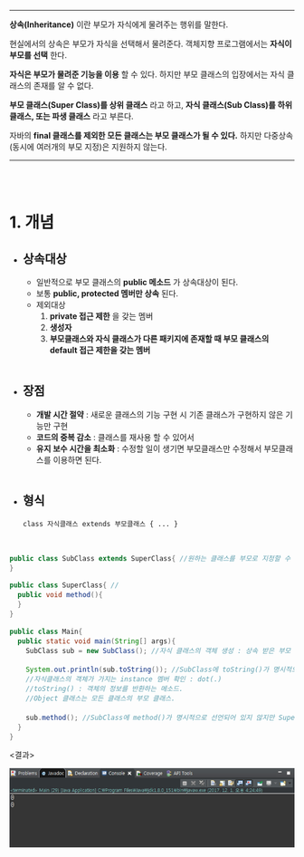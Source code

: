

------

**상속(Inheritance)** 이란 부모가 자식에게 물려주는 행위를 말한다.

현실에서의 상속은 부모가 자식을 선택해서 물려준다. 객체지향 프로그램에서는 **자식이 부모를 선택** 한다.

**자식은 부모가 물려준 기능을 이용** 할 수 있다. 하지만 부모 클래스의 입장에서는 자식 클래스의 존재를 알 수 없다.

**부모 클래스(Super Class)를 상위 클래스** 라고 하고, **자식 클래스(Sub Class)를 하위 클래스, 또는 파생 클래스** 라고 부른다.

자바의 **final 클래스를 제외한 모든 클래스는 부모 클래스가 될 수 있다.** 하지만 다중상속 (동시에 여러개의 부모 지정)은 지원하지 않는다.

------

<br />

<br />

# 1. 개념

- ## 상속대상

  - 일반적으로 부모 클래스의 **public 메소드** 가 상속대상이 된다.
  - 보통 **public, protected 멤버만 상속** 된다.
  - 제외대상 
    1. **private 접근 제한** 을 갖는 멤버
    2. **생성자**
    3. **부모클래스와 자식 클래스가 다른 패키지에 존재할 때 부모 클래스의 default 접근 제한을 갖는 멤버**

  <br />

- ## 장점

  - **개발 시간 절약** : 새로운 클래스의 기능 구현 시 기존 클래스가 구현하지 않은 기능만 구현
  - **코드의 중복 감소** : 클래스를 재사용 할 수 있어서
  - **유지 보수 시간을 최소화** : 수정할 일이 생기면 부모클래스만 수정해서 부모클래스를 이용하면 된다.

  <br />

- ## 형식

  `class 자식클래스 extends 부모클래스 { ... }`

  <br />

```java
public class SubClass extends SuperClass{ //원하는 클래스를 부모로 지정할 수 있다.
}
```

```java
public class SuperClass{ //
  public void method(){
  }
}
```

```java
public class Main{
  public static void main(String[] args){
    SubClass sub = new SubClass(); //자식 클래스의 객체 생성 : 상속 받은 부모 객체도 같이 생성된다.
    
   	System.out.println(sub.toString()); //SubClass에 toString()가 명시적으로 선언되어 있지 않지만 Object 클래스에서 상속받았기 때문에 사용가능.
    //자식클래스의 객체가 가지는 instance 멤버 확인 : dot(.)
    //toString() : 객체의 정보를 반환하는 메소드.
    //Object 클래스는 모든 클래스의 부모 클래스.
    
    sub.method(); //SubClass에 method()가 명시적으로 선언되어 있지 않지만 SuperClass 클래스에서 상속받았기 때문에 사용가능. 
  }
}
```

<결과>

![상속결과](./_posts/img/inheritance_result.jpg)